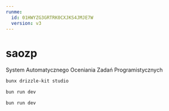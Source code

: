 ```yaml
---
runme:
  id: 01HWYZG3GRTRK0CXJKS4JMJE7W
  version: v3
---
```


# saozp

System Automatycznego Oceniania Zadań Programistycznych

```bash {"cwd":"./backend","id":"01HWYZG3GRTRK0CXJKS3YR5SVT","name":"Drizzle Studio"}
bunx drizzle-kit studio
```

```bash {"cwd":"./frontend","id":"01HWZEJ5D5R2RRXYX0ESF3XJKT"}
bun run dev
```

```bash {"cwd":"./backend","id":"01HWZEK15FPBBTCPHDQV63KNF3"}
bun run dev
```
